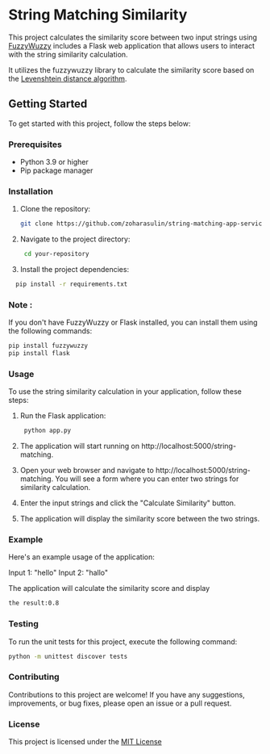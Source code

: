 # String Matching Similarity

This project calculates the similarity score between two input strings using [FuzzyWuzzy](https://github.com/seatgeek/thefuzz) includes a Flask web application that allows users to interact with the string similarity calculation. 

It utilizes the fuzzywuzzy library to calculate the similarity score based on the [Levenshtein distance algorithm](https://en.wikipedia.org/wiki/Levenshtein_distance).

## Getting Started

To get started with this project, follow the steps below:

### Prerequisites

- Python 3.9 or higher
- Pip package manager

### Installation

1. Clone the repository:

   ```bash
   git clone https://github.com/zoharasulin/string-matching-app-service.git
   ```
2. Navigate to the project directory:
   ```bash
    cd your-repository
      ```
4.  Install the project dependencies:
   ```bash
     pip install -r requirements.txt
   ```
### Note :
If you don't have FuzzyWuzzy or Flask installed, you can install them using the following commands:
   ```bash
   pip install fuzzywuzzy
   pip install flask
   ```

### Usage
To use the string similarity calculation in your application, follow these steps:

1. Run the Flask application:
   ```bash
    python app.py
2. The application will start running on http://localhost:5000/string-matching.

3. Open your web browser and navigate to http://localhost:5000/string-matching.
    You will see a form where you can enter two strings for similarity calculation.

4. Enter the input strings and click the "Calculate Similarity" button.

5. The application will display the similarity score between the two strings.

### Example
Here's an example usage of the application:

Input 1: "hello"
Input 2: "hallo"

The application will calculate the similarity score and display 

```bash
the result:0.8
```
### Testing

To run the unit tests for this project, execute the following command:
```bash
python -m unittest discover tests
```
### Contributing
Contributions to this project are welcome! If you have any suggestions, improvements, or bug fixes, please open an issue or a pull request.

### License
This project is licensed under the [MIT License](https://opensource.org/license/mit/)


